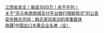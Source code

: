   
[江西省发文！每县1500万！余干在列！](http://www.dianyue.me/archives/449/xi8rtv9rn0ycuihd/)  
[关于“天元电商商城支付平台银行限额情况”的公告](http://www.dianyue.me/archives/527/c8cjk4nmrbydy0or/)  
[安庆韩氏宗祠：韩氏家风家训的厚重载体](http://www.dianyue.me/archives/802/6kco1v1ib7l8myi7/)  
[收藏|中国出口水果企业名单（全）](http://www.dianyue.me/archives/304/gkc1f6vkbn71tbud/)
